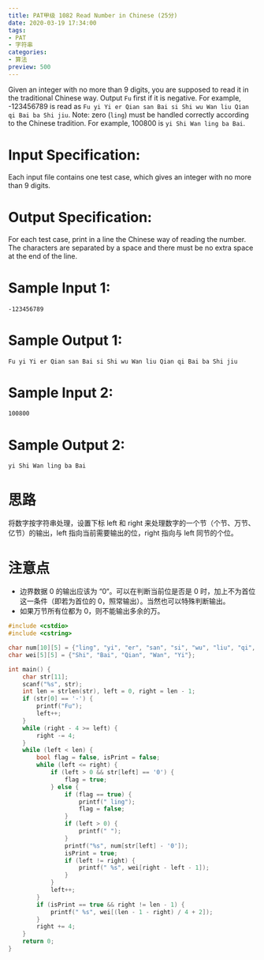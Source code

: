 ```yaml
---
title: PAT甲级 1082 Read Number in Chinese (25分)
date: 2020-03-19 17:34:00
tags: 
- PAT
- 字符串
categories: 
- 算法
preview: 500
---
```


Given an integer with no more than 9 digits, you are supposed to read it in the traditional Chinese way. Output `Fu` first if it is negative. For example, -123456789 is read as `Fu yi Yi er Qian san Bai si Shi wu Wan liu Qian qi Bai ba Shi jiu`. Note: zero (`ling`) must be handled correctly according to the Chinese tradition. For example, 100800 is `yi Shi Wan ling ba Bai`.

# Input Specification:

Each input file contains one test case, which gives an integer with no more than 9 digits.

# Output Specification:

For each test case, print in a line the Chinese way of reading the number. The characters are separated by a space and there must be no extra space at the end of the line.

# Sample Input 1:

```in
-123456789
```

# Sample Output 1:

```out
Fu yi Yi er Qian san Bai si Shi wu Wan liu Qian qi Bai ba Shi jiu
```

# Sample Input 2:

```in
100800
```

# Sample Output 2:

```out
yi Shi Wan ling ba Bai
```

# 思路

将数字按字符串处理，设置下标 left 和 right 来处理数字的一个节（个节、万节、亿节）的输出，left 指向当前需要输出的位，right 指向与 left 同节的个位。

# 注意点

- 边界数据 0 的输出应该为 “0“。可以在判断当前位是否是 0 时，加上不为首位这一条件（即若为首位的 0，照常输出）。当然也可以特殊判断输出。
- 如果万节所有位都为 0，则不能输出多余的万。

```cpp
#include <cstdio>
#include <cstring>

char num[10][5] = {"ling", "yi", "er", "san", "si", "wu", "liu", "qi", "ba", "jiu"};
char wei[5][5] = {"Shi", "Bai", "Qian", "Wan", "Yi"};

int main() {
    char str[11];
    scanf("%s", str);
    int len = strlen(str), left = 0, right = len - 1;
    if (str[0] == '-') {
        printf("Fu");
        left++;
    }
    while (right - 4 >= left) {
        right -= 4;
    }
    while (left < len) {
        bool flag = false, isPrint = false;
        while (left <= right) {
            if (left > 0 && str[left] == '0') {
                flag = true;
            } else {
                if (flag == true) {
                    printf(" ling");
                    flag = false;
                }
                if (left > 0) {
                    printf(" ");
                }
                printf("%s", num[str[left] - '0']);
                isPrint = true;
                if (left != right) {
                    printf(" %s", wei[right - left - 1]);
                }
            }
            left++;
        }
        if (isPrint == true && right != len - 1) {
            printf(" %s", wei[(len - 1 - right) / 4 + 2]);
        }
        right += 4;
    }
    return 0;
}
```

